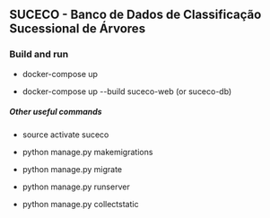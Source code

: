 ## SUCECO - Banco de Dados de Classificação Sucessional de Árvores

### Build and run

- docker-compose up

- docker-compose up --build suceco-web (or suceco-db)

##### Other useful commands
- source activate suceco

- python manage.py makemigrations

- python manage.py migrate

- python manage.py runserver

- python manage.py collectstatic
